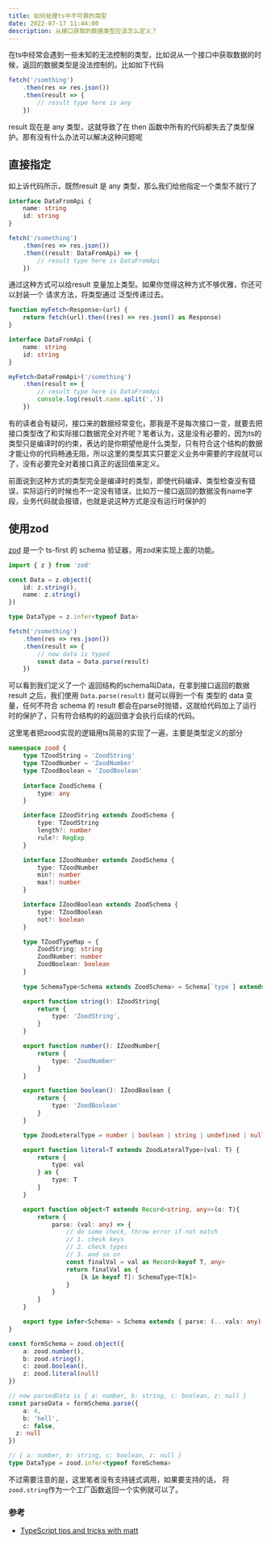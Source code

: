 ```yaml
---
title: 如何处理ts中不可靠的类型
date: 2022-07-17 11:44:00
description: 从接口获取的数据类型应该怎么定义？
---
```



在ts中经常会遇到一些未知的无法控制的类型，比如说从一个接口中获取数据的时候，返回的数据类型是没法控制的。比如如下代码

```ts
fetch('/somthing')
	.then(res => res.json())
	.then(result => {
		// result type here is any
	})
```

result 现在是 any 类型，这就导致了在 then 函数中所有的代码都失去了类型保护。那有没有什么办法可以解决这种问题呢

## 直接指定

如上诉代码所示，既然result 是 any 类型，那么我们给他指定一个类型不就行了
```ts
interface DataFromApi {
	name: string
	id: string
}

fetch('/something')
	.then(res => res.json())
	.then((result: DataFromApi) => {
		// result type here is DataFromApi
	})
```

通过这种方式可以给result 变量加上类型。如果你觉得这种方式不够优雅，你还可以封装一个 请求方法，将类型通过 泛型传递过去。

```ts
function myFetch<Response>(url) {
	return fetch(url).then((res) => res.json() as Response)
}

interface DataFromApi {
	name: string
	id: string
}

myFetch<DataFromApi>('/something')
	.then(result => {
		// result type here is DataFromApi
		console.log(result.name.split(','))
	})
```

有的读者会有疑问，接口来的数据经常变化，那我是不是每次接口一变，就要去把接口类型改了和实际接口数据完全对齐呢？笔者认为，这是没有必要的，因为ts的类型只是编译时的约束，表达的是你期望他是什么类型，只有符合这个结构的数据才能让你的代码畅通无阻，所以这里的类型其实只要定义业务中需要的字段就可以了，没有必要完全对着接口真正的返回值来定义。

前面说到这种方式的类型完全是编译时的类型，即使代码编译、类型检查没有错误，实际运行的时候也不一定没有错误，比如万一接口返回的数据没有name字段，业务代码就会报错，也就是说这种方式是没有运行时保护的

## 使用zod

[zod](https://github.com/colinhacks/zod) 是一个 ts-first 的 schema 验证器，用zod来实现上面的功能。

```ts
import { z } from 'zod'

const Data = z.object({
	id: z.string(),
	name: z.string()
})

type DataType = z.infer<typeof Data>

fetch('/something')
	.then(res => res.json())
	.then(result => {
		// now data is typed
		const data = Data.parse(result)
	})
```

可以看到我们定义了一个 返回结构的schema叫Data，在拿到接口返回的数据result 之后，我们使用 `Data.parse(result)` 就可以得到一个有 类型的 data 变量，任何不符合 schema 的 result 都会在parse时抛错，这就给代码加上了运行时的保护了，只有符合结构的的返回值才会执行后续的代码。

这里笔者把zood实现的逻辑用ts简易的实现了一遍，主要是类型定义的部分

```ts
namespace zood {
	type TZoodString = 'ZoodString'
	type TZoodNumber = 'ZoodNumber'
	type TZoodBoolean = 'ZoodBoolean'
	
	interface ZoodSchema {
		type: any
	}

	interface IZoodString extends ZoodSchema {
		type: TZoodString
		length?: number
		rule?: RegExp
	}

	interface IZoodNumber extends ZoodSchema {
		type: TZoodNumber
		min?: number
		max?: number	
	}

	interface IZoodBoolean extends ZoodSchema {
		type: TZoodBoolean
		not?: boolean
	}

	type TZoodTypeMap = {
		ZoodString: string
		ZoodNumber: number
		ZoodBoolean: boolean
	}
	
	type SchemaType<Schema extends ZoodSchema> = Schema[`type`] extends keyof TZoodTypeMap ? TZoodTypeMap[Schema[`type`]] : Schema[`type`]

	export function string(): IZoodString{
		return {
			type: 'ZoodString',
		}
	}

	export function number(): IZoodNumber{
		return {
			type: 'ZoodNumber'
		}
	}

	export function boolean(): IZoodBoolean {
		return {
			type: 'ZoodBoolean'
		}
	}

	type ZoodLeteralType = number | boolean | string | undefined | null

	export function literal<T extends ZoodLeteralType>(val: T) {
		return {
			type: val
		} as {
			type: T
		}
	}

	export function object<T extends Record<string, any>>(o: T){
		return {
			parse: (val: any) => {
				// do some check, throw error if not match
				// 1. check keys
				// 2. check types
				// 3. and so on
				const finalVal = val as Record<keyof T, any>
				return finalVal as {
					[k in keyof T]: SchemaType<T[k]>
				}
			}
		}
	}

	export type infer<Schema> = Schema extends { parse: (...vals: any) => infer T } ? T : never
}

const formSchema = zood.object({
	a: zood.number(),
	b: zood.string(),
	c: zood.boolean(),
	z: zood.literal(null)
})

// now parsedData is { a: number, b: string, c: boolean, z: null }
const parseData = formSchema.parse({
	a: 4,
	b: 'hell',
	c: false,
  z: null
})

// { a: number, b: string, c: boolean, z: null }
type DataType = zood.infer<typeof formSchema>
```

不过需要注意的是，这里笔者没有支持链式调用，如果要支持的话， 将`zood.string`作为一个工厂函数返回一个实例就可以了。

### 参考

- [TypeScript tips and tricks with matt](https://www.youtube.com/watch?v=hBk4nV7q6-w)
